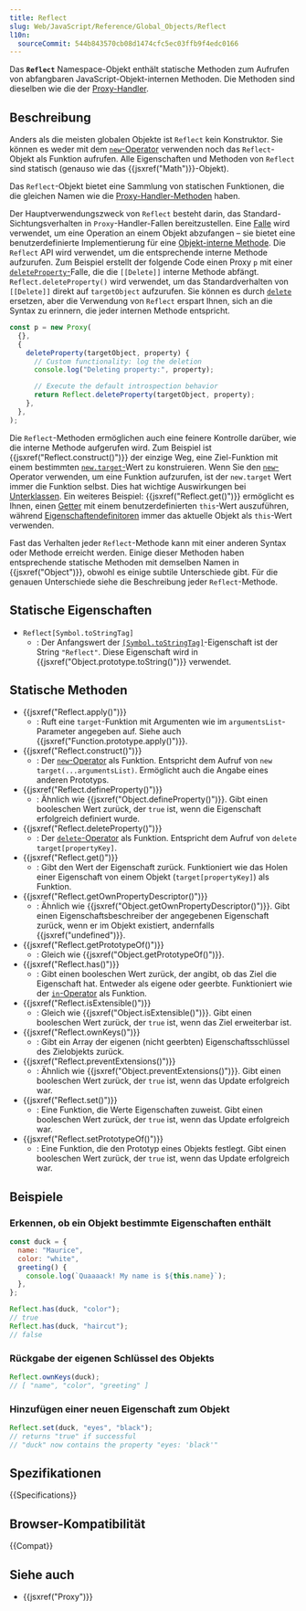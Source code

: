 ```yaml
---
title: Reflect
slug: Web/JavaScript/Reference/Global_Objects/Reflect
l10n:
  sourceCommit: 544b843570cb08d1474cfc5ec03ffb9f4edc0166
---
```


Das **`Reflect`** Namespace-Objekt enthält statische Methoden zum Aufrufen von abfangbaren JavaScript-Objekt-internen Methoden. Die Methoden sind dieselben wie die der [Proxy-Handler](/de/docs/Web/JavaScript/Reference/Global_Objects/Proxy/Proxy).

## Beschreibung

Anders als die meisten globalen Objekte ist `Reflect` kein Konstruktor. Sie können es weder mit dem [`new`-Operator](/de/docs/Web/JavaScript/Reference/Operators/new) verwenden noch das `Reflect`-Objekt als Funktion aufrufen. Alle Eigenschaften und Methoden von `Reflect` sind statisch (genauso wie das {{jsxref("Math")}}-Objekt).

Das `Reflect`-Objekt bietet eine Sammlung von statischen Funktionen, die die gleichen Namen wie die [Proxy-Handler-Methoden](/de/docs/Web/JavaScript/Reference/Global_Objects/Proxy/Proxy) haben.

Der Hauptverwendungszweck von `Reflect` besteht darin, das Standard-Sichtungsverhalten in `Proxy`-Handler-Fallen bereitzustellen. Eine [Falle](/de/docs/Web/JavaScript/Reference/Global_Objects/Proxy#terminology) wird verwendet, um eine Operation an einem Objekt abzufangen – sie bietet eine benutzerdefinierte Implementierung für eine [Objekt-interne Methode](/de/docs/Web/JavaScript/Reference/Global_Objects/Proxy#object_internal_methods). Die `Reflect` API wird verwendet, um die entsprechende interne Methode aufzurufen. Zum Beispiel erstellt der folgende Code einen Proxy `p` mit einer [`deleteProperty`-](/de/docs/Web/JavaScript/Reference/Global_Objects/Proxy/Proxy/deleteProperty)Falle, die die `[[Delete]]` interne Methode abfängt. `Reflect.deleteProperty()` wird verwendet, um das Standardverhalten von `[[Delete]]` direkt auf `targetObject` aufzurufen. Sie können es durch [`delete`](/de/docs/Web/JavaScript/Reference/Operators/delete) ersetzen, aber die Verwendung von `Reflect` erspart Ihnen, sich an die Syntax zu erinnern, die jeder internen Methode entspricht.

```js
const p = new Proxy(
  {},
  {
    deleteProperty(targetObject, property) {
      // Custom functionality: log the deletion
      console.log("Deleting property:", property);

      // Execute the default introspection behavior
      return Reflect.deleteProperty(targetObject, property);
    },
  },
);
```

Die `Reflect`-Methoden ermöglichen auch eine feinere Kontrolle darüber, wie die interne Methode aufgerufen wird. Zum Beispiel ist {{jsxref("Reflect.construct()")}} der einzige Weg, eine Ziel-Funktion mit einem bestimmten [`new.target`-](/de/docs/Web/JavaScript/Reference/Operators/new.target)Wert zu konstruieren. Wenn Sie den [`new`-](/de/docs/Web/JavaScript/Reference/Operators/new)Operator verwenden, um eine Funktion aufzurufen, ist der `new.target` Wert immer die Funktion selbst. Dies hat wichtige Auswirkungen bei [Unterklassen](/de/docs/Web/JavaScript/Reference/Operators/new.target#new.target_using_reflect.construct). Ein weiteres Beispiel: {{jsxref("Reflect.get()")}} ermöglicht es Ihnen, einen [Getter](/de/docs/Web/JavaScript/Reference/Functions/get) mit einem benutzerdefinierten `this`-Wert auszuführen, während [Eigenschaftendefinitoren](/de/docs/Web/JavaScript/Reference/Operators/Property_accessors) immer das aktuelle Objekt als `this`-Wert verwenden.

Fast das Verhalten jeder `Reflect`-Methode kann mit einer anderen Syntax oder Methode erreicht werden. Einige dieser Methoden haben entsprechende statische Methoden mit demselben Namen in {{jsxref("Object")}}, obwohl es einige subtile Unterschiede gibt. Für die genauen Unterschiede siehe die Beschreibung jeder `Reflect`-Methode.

## Statische Eigenschaften

- `Reflect[Symbol.toStringTag]`
  - : Der Anfangswert der [`[Symbol.toStringTag]`](/de/docs/Web/JavaScript/Reference/Global_Objects/Symbol/toStringTag)-Eigenschaft ist der String `"Reflect"`. Diese Eigenschaft wird in {{jsxref("Object.prototype.toString()")}} verwendet.

## Statische Methoden

- {{jsxref("Reflect.apply()")}}
  - : Ruft eine `target`-Funktion mit Argumenten wie im `argumentsList`-Parameter angegeben auf. Siehe auch {{jsxref("Function.prototype.apply()")}}.
- {{jsxref("Reflect.construct()")}}
  - : Der [`new`-Operator](/de/docs/Web/JavaScript/Reference/Operators/new) als Funktion. Entspricht dem Aufruf von `new target(...argumentsList)`. Ermöglicht auch die Angabe eines anderen Prototyps.
- {{jsxref("Reflect.defineProperty()")}}
  - : Ähnlich wie {{jsxref("Object.defineProperty()")}}. Gibt einen booleschen Wert zurück, der `true` ist, wenn die Eigenschaft erfolgreich definiert wurde.
- {{jsxref("Reflect.deleteProperty()")}}
  - : Der [`delete`-Operator](/de/docs/Web/JavaScript/Reference/Operators/delete) als Funktion. Entspricht dem Aufruf von `delete target[propertyKey]`.
- {{jsxref("Reflect.get()")}}
  - : Gibt den Wert der Eigenschaft zurück. Funktioniert wie das Holen einer Eigenschaft von einem Objekt (`target[propertyKey]`) als Funktion.
- {{jsxref("Reflect.getOwnPropertyDescriptor()")}}
  - : Ähnlich wie {{jsxref("Object.getOwnPropertyDescriptor()")}}. Gibt einen Eigenschaftsbeschreiber der angegebenen Eigenschaft zurück, wenn er im Objekt existiert, andernfalls {{jsxref("undefined")}}.
- {{jsxref("Reflect.getPrototypeOf()")}}
  - : Gleich wie {{jsxref("Object.getPrototypeOf()")}}.
- {{jsxref("Reflect.has()")}}
  - : Gibt einen booleschen Wert zurück, der angibt, ob das Ziel die Eigenschaft hat. Entweder als eigene oder geerbte. Funktioniert wie der [`in`-Operator](/de/docs/Web/JavaScript/Reference/Operators/in) als Funktion.
- {{jsxref("Reflect.isExtensible()")}}
  - : Gleich wie {{jsxref("Object.isExtensible()")}}. Gibt einen booleschen Wert zurück, der `true` ist, wenn das Ziel erweiterbar ist.
- {{jsxref("Reflect.ownKeys()")}}
  - : Gibt ein Array der eigenen (nicht geerbten) Eigenschaftsschlüssel des Zielobjekts zurück.
- {{jsxref("Reflect.preventExtensions()")}}
  - : Ähnlich wie {{jsxref("Object.preventExtensions()")}}. Gibt einen booleschen Wert zurück, der `true` ist, wenn das Update erfolgreich war.
- {{jsxref("Reflect.set()")}}
  - : Eine Funktion, die Werte Eigenschaften zuweist. Gibt einen booleschen Wert zurück, der `true` ist, wenn das Update erfolgreich war.
- {{jsxref("Reflect.setPrototypeOf()")}}
  - : Eine Funktion, die den Prototyp eines Objekts festlegt. Gibt einen booleschen Wert zurück, der `true` ist, wenn das Update erfolgreich war.

## Beispiele

### Erkennen, ob ein Objekt bestimmte Eigenschaften enthält

```js
const duck = {
  name: "Maurice",
  color: "white",
  greeting() {
    console.log(`Quaaaack! My name is ${this.name}`);
  },
};

Reflect.has(duck, "color");
// true
Reflect.has(duck, "haircut");
// false
```

### Rückgabe der eigenen Schlüssel des Objekts

```js
Reflect.ownKeys(duck);
// [ "name", "color", "greeting" ]
```

### Hinzufügen einer neuen Eigenschaft zum Objekt

```js
Reflect.set(duck, "eyes", "black");
// returns "true" if successful
// "duck" now contains the property "eyes: 'black'"
```

## Spezifikationen

{{Specifications}}

## Browser-Kompatibilität

{{Compat}}

## Siehe auch

- {{jsxref("Proxy")}}

